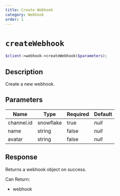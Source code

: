 ```yaml
---
title: Create Webhook
category: Webhook
order: 1
---
```


# `createWebhook`

```php
$client->webhook->createWebhook($parameters);
```

## Description

Create a new webhook.

## Parameters


Name | Type | Required | Default
--- | --- | --- | ---
channel.id | snowflake | true | *null*
name | string | false | *null*
avatar | string | false | *null*

## Response

Returns a webhook object on success.

Can Return:

* webhook
